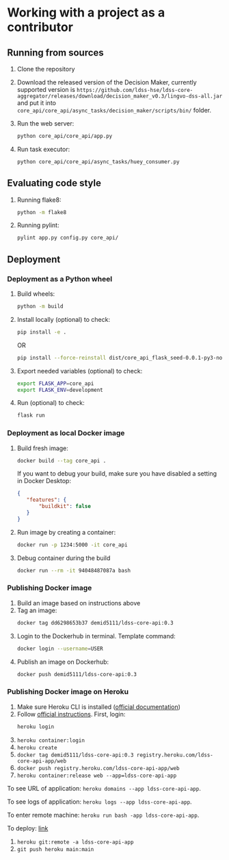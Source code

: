 # Working with a project as a contributor

## Running from sources

1. Clone the repository

2. Download the released version of the Decision Maker, currently supported version is 
   `https://github.com/ldss-hse/ldss-core-aggregator/releases/download/decision_maker_v0.3/lingvo-dss-all.jar` 
   and put it into 
   `core_api/core_api/async_tasks/decision_maker/scripts/bin/` folder.

3. Run the web server:

   ```bash
   python core_api/core_api/app.py
   ```

4. Run task executor:

   ```bash
   python core_api/core_api/async_tasks/huey_consumer.py
   ```


## Evaluating code style

1. Running flake8:

   ```bash
   python -m flake8
   ```

1. Running pylint:

   ```bash
   pylint app.py config.py core_api/
   ```

## Deployment

### Deployment as a Python wheel

1. Build wheels:

   ```bash
   python -m build
   ```

1. Install locally (optional) to check:

   ```bash
   pip install -e .
   ```
   
   OR
   
   ```bash
   pip install --force-reinstall dist/core_api_flask_seed-0.0.1-py3-none-any.whl
   ```

1. Export needed variables (optional) to check:
   
   ```bash
   export FLASK_APP=core_api
   export FLASK_ENV=development
   ```

1. Run (optional) to check:

   ```bash
   flask run
   ```


### Deployment as local Docker image

1. Build fresh image:
   ```bash
   docker build --tag core_api .
   ```
   If you want to debug your build, make sure you have disabled a setting in Docker Desktop:
   ```json
   {
      "features": {
          "buildkit": false
      }  
   }
   ```

2. Run image by creating a container:
   ```bash
   docker run -p 1234:5000 -it core_api
   ```

3. Debug container during the build
   ```bash
   docker run --rm -it 94048487087a bash
   ```

### Publishing Docker image

1. Build an image based on instructions above
2. Tag an image:
   ```bash
   docker tag dd6298653b37 demid5111/ldss-core-api:0.3
   ```
3. Login to the Dockerhub in terminal. Template command:
   ```bash
   docker login --username=USER
   ```
4. Publish an image on Dockerhub:
   ```bash
   docker push demid5111/ldss-core-api:0.3
   ```

### Publishing Docker image on Heroku

1. Make sure Heroku CLI is installed ([official documentation](https://devcenter.heroku.com/articles/getting-started-with-python#set-up))
2. Follow [official instructions](https://devcenter.heroku.com/articles/container-registry-and-runtime). First, login:
   ```bash
   heroku login
   ```
3. `heroku container:login`
4. `heroku create`
5. `docker tag demid5111/ldss-core-api:0.3 registry.heroku.com/ldss-core-api-app/web`
6. `docker push registry.heroku.com/ldss-core-api-app/web`
7. `heroku container:release web --app=ldss-core-api-app`

To see URL of application: `heroku domains --app ldss-core-api-app`.

To see logs of application: `heroku logs --app ldss-core-api-app`.

To enter remote machine: `heroku run bash -app ldss-core-api-app`.

To deploy: [link](https://stackoverflow.com/questions/71892543/heroku-and-github-items-could-not-be-retrieved-internal-server-error)

1. `heroku git:remote -a ldss-core-api-app`
2. `git push heroku main:main`
